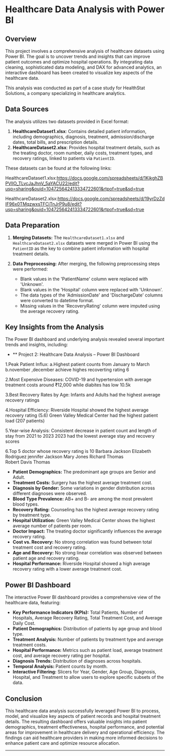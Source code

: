 # Healthcare Data Analysis with Power BI

## Overview

This project involves a comprehensive analysis of healthcare datasets using Power BI. The goal is to uncover trends and insights that can improve patient outcomes and optimize hospital operations. By integrating data cleaning, sophisticated data modeling, and DAX for advanced analytics, an interactive dashboard has been created to visualize key aspects of the healthcare data.

This analysis was conducted as part of a case study for HealthStat Solutions, a company specializing in healthcare analytics.

## Data Sources

The analysis utilizes two datasets provided in Excel format:

1.  **HealthcareDataset1.xlsx**: Contains detailed patient information, including demographics, diagnosis, treatment, admission/discharge dates, total bills, and prescription details.
2.  **HealthcareDataset2.xlsx**: Provides hospital treatment details, such as the treating doctor, room number, daily costs, treatment types, and recovery ratings, linked to patients via `PatientID`.

These datasets can be found at the following links:

HealthcareDataset1.xlsx:https://docs.google.com/spreadsheets/d/1KjkghZBPVllO_TLvcJaJhnV_5aYACU22/edit?usp=sharing&ouid=104725642413334722601&rtpof=true&sd=true

HealthcareDataset2.xlsx:https://docs.google.com/spreadsheets/d/19yrDzZdIF96x0TMqzwxsTFCiTnJrP9u8/edit?usp=sharing&ouid=104725642413334722601&rtpof=true&sd=true

## Data Preparation

1.  **Merging Datasets:** The `HealthcareDataset1.xlsx` and `HealthcareDataset2.xlsx` datasets were merged in Power BI using the `PatientID` as the key to combine patient information with hospital treatment details.

2.  **Data Preprocessing:** After merging, the following preprocessing steps were performed:
    * Blank values in the 'PatientName' column were replaced with 'Unknown'.
    * Blank values in the 'Hospital' column were replaced with 'Unknown'.
    * The data types of the 'AdmissionDate' and 'DischargeDate' columns were converted to datetime format.
    * Missing values in the 'RecoveryRating' column were imputed using the average recovery rating.

## Key Insights from the Analysis

The Power BI dashboard and underlying analysis revealed several important trends and insights, including:
* ** Project 2: Healthcare Data Analysis – Power BI Dashboard

1.Peak Patient Influx:
a.Highest patient counts from January to March
b.november ,december achieve highes recoverting rating 6

2.Most Expensive Diseases:
COVID-19 and hypertension  with average treatment costs around ₹12,000
while diabites has low  10.5k


3.Best Recovery Rates by Age:
Infants and Adults had the highest average recovery ratings 

4.Hospital Efficiency:
Riverside Hospital showed the highest average recovery rating (5.6)
Green Valley Medical Center had the highest patient load (207 patients)

5.Year-wise Analysis:
Consistent decrease in patient count and length of stay from 2021 to 2023
2023 had the lowest average stay and recovery scores

6.Top 5 doctor whose recovery rating is 10
   Barbara Jackson
   Elizabeth Rodriguez 
   jennifer Jackson 
   Mary Jones 
   Richard Thomas  
   Robert Davis 
   Thomas
* **Patient Demographics:** The predominant age groups are Senior and Adult.
* **Treatment Costs:** Surgery has the highest average treatment cost.
* **Diagnosis by Gender:** Some variations in gender distribution across different diagnoses were observed.
* **Blood Type Prevalence:** AB+ and B- are among the most prevalent blood types.
* **Recovery Rating:** Counseling has the highest average recovery rating by treatment type.
* **Hospital Utilization:** Green Valley Medical Center shows the highest average number of patients per room.
* **Doctor Impact:** The treating doctor significantly influences the average recovery rating.
* **Cost vs. Recovery:** No strong correlation was found between total treatment cost and recovery rating.
* **Age and Recovery:** No strong linear correlation was observed between patient age and recovery rating.
* **Hospital Performance:** Riverside Hospital showed a high average recovery rating with a lower average treatment cost.

## Power BI Dashboard

The interactive Power BI dashboard provides a comprehensive view of the healthcare data, featuring:

* **Key Performance Indicators (KPIs):** Total Patients, Number of Hospitals, Average Recovery Rating, Total Treatment Cost, and Average Daily Cost.
* **Patient Demographics:** Distribution of patients by age group and blood type.
* **Treatment Analysis:** Number of patients by treatment type and average treatment costs.
* **Hospital Performance:** Metrics such as patient load, average treatment cost, and average recovery rating per hospital.
* **Diagnosis Trends:** Distribution of diagnoses across hospitals.
* **Temporal Analysis:** Patient counts by month.
* **Interactive Filtering:** Slicers for Year, Gender, Age Group, Diagnosis, Hospital, and Treatment to allow users to explore specific subsets of the data.

## Conclusion

This healthcare data analysis successfully leveraged Power BI to process, model, and visualize key aspects of patient records and hospital treatment details. The resulting dashboard offers valuable insights into patient demographics, treatment effectiveness, hospital performance, and potential areas for improvement in healthcare delivery and operational efficiency. The findings can aid healthcare providers in making more informed decisions to enhance patient care and optimize resource allocation.

---
